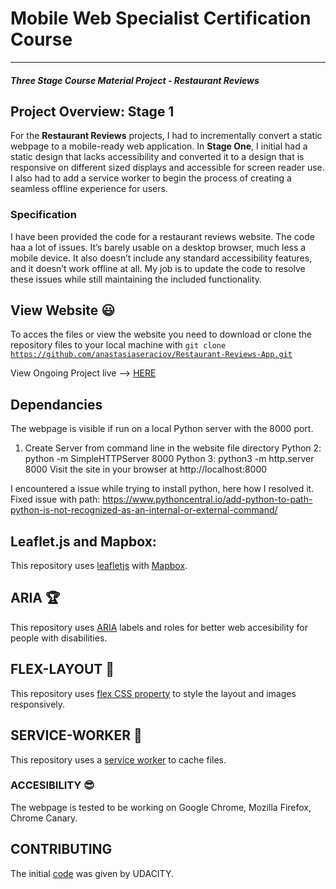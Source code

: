 # Mobile Web Specialist Certification Course
---
#### _Three Stage Course Material Project - Restaurant Reviews_


## Project Overview: Stage 1

For the **Restaurant Reviews** projects, I had to incrementally convert a static webpage to a mobile-ready web application. In **Stage One**, I initial had a static design that lacks accessibility and converted it to a design that is responsive on different sized displays and accessible for screen reader use. I also had to add a service worker to begin the process of creating a seamless offline experience for users.

### Specification

I have been provided the code for a restaurant reviews website. The code haa a lot of issues. It’s barely usable on a desktop browser, much less a mobile device. It also doesn’t include any standard accessibility features, and it doesn’t work offline at all. My job is to update the code to resolve these issues while still maintaining the included functionality.

## View Website :smiley:

To acces the files or view the website you need to download or clone the repository files to your local machine
with <code>git clone https://github.com/anastasiaseraciov/Restaurant-Reviews-App.git</code>

View Ongoing Project live --> [HERE](https://anastasiaseraciov.github.io/Restaurant-Reviews-App)

## Dependancies

The webpage is visible if run on a local Python server with the 8000 port.

1. Create Server from command line in the website file directory
   Python 2: python -m SimpleHTTPServer 8000 
   Python 3: python3 -m http.server 8000
   Visit the site in your browser at http://localhost:8000

I encountered a issue while trying to install python, here how I resolved it. Fixed issue with path: https://www.pythoncentral.io/add-python-to-path-python-is-not-recognized-as-an-internal-or-external-command/


## Leaflet.js and Mapbox:

This repository uses [leafletjs](https://leafletjs.com/) with [Mapbox](https://www.mapbox.com/). 

## ARIA :trophy:
This repository uses [ARIA](https://developer.mozilla.org/en-US/docs/Web/Accessibility/ARIA) labels and roles for better web accesibility for people with disabilities. 

## FLEX-LAYOUT :evergreen_tree:
This repository uses [flex CSS property](https://developer.mozilla.org/en-US/docs/Web/CSS/flex) to style the layout and images responsively.

## SERVICE-WORKER :file_folder:
This repository uses a [service worker](https://developers.google.com/web/fundamentals/primers/service-workers/) to cache files.

### ACCESIBILITY :sunglasses:
The webpage is tested to be working on Google Chrome, Mozilla Firefox, Chrome Canary.

## CONTRIBUTING
The initial [code](https://github.com/udacity/mws-restaurant-stage-1) was given by UDACITY.
